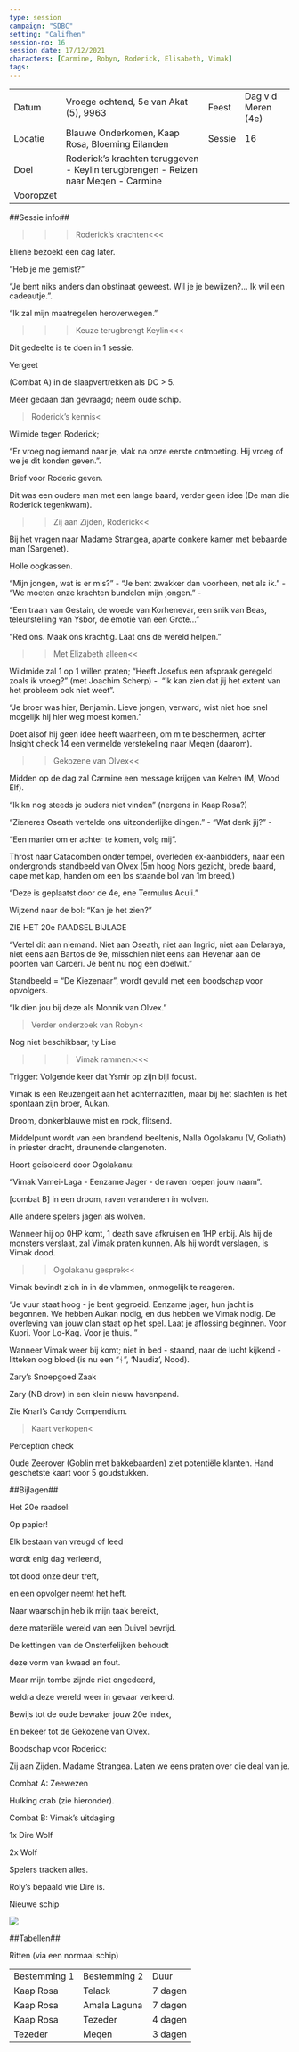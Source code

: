 ```yaml
---
type: session
campaign: "SDBC"
setting: "Califhen"
session-no: 16
session date: 17/12/2021
characters: [Carmine, Robyn, Roderick, Elisabeth, Vimak]
tags:
---
```

|           |                                                                                    |        |                    |
| --------- | ---------------------------------------------------------------------------------- | ------ | ------------------ |
| Datum     | Vroege ochtend, 5e van Akat (5), 9963                                              | Feest  | Dag v d Meren (4e) |
| Locatie   | Blauwe Onderkomen, Kaap Rosa, Bloeming Eilanden                                    | Sessie | 16                 |
| Doel      | Roderick’s krachten teruggeven - Keylin terugbrengen - Reizen naar Meqen - Carmine |        |                    |
| Vooropzet |                                                                                    |        |                    |

  
  
  

##Sessie info##

>>>Roderick’s krachten<<<

Eliene bezoekt een dag later.

“Heb je me gemist?”

“Je bent niks anders dan obstinaat geweest. Wil je je bewijzen?... Ik wil een cadeautje.”.

“Ik zal mijn maatregelen heroverwegen.”

  

>>>Keuze terugbrengt Keylin<<<

Dit gedeelte is te doen in 1 sessie.

Vergeet  

(Combat A) in de slaapvertrekken als DC > 5.

Meer gedaan dan gevraagd; neem oude schip.

  

>Roderick’s kennis<

Wilmide tegen Roderick;

“Er vroeg nog iemand naar je, vlak na onze eerste ontmoeting. Hij vroeg of we je dit konden geven.”.

Brief voor Roderic geven.

Dit was een oudere man met een lange baard, verder geen idee (De man die Roderick tegenkwam).

  

>>Zij aan Zijden, Roderick<<

Bij het vragen naar Madame Strangea, aparte donkere kamer met bebaarde man (Sargenet).

Holle oogkassen.

“Mijn jongen, wat is er mis?” - “Je bent zwakker dan voorheen, net als ik.” - “We moeten onze krachten bundelen mijn jongen.” - 

“Een traan van Gestain, de woede van Korhenevar, een snik van Beas, teleurstelling van Ysbor, de emotie van een Grote…”

“Red ons. Maak ons krachtig. Laat ons de wereld helpen.”

  

>>Met Elizabeth alleen<<

Wildmide zal 1 op 1 willen praten; “Heeft Josefus een afspraak geregeld zoals ik vroeg?” (met Joachim Scherp) -  “Ik kan zien dat jij het extent van het probleem ook niet weet”. 

“Je broer was hier, Benjamin. Lieve jongen, verward, wist niet hoe snel mogelijk hij hier weg moest komen.”

Doet alsof hij geen idee heeft waarheen, om m te beschermen, achter Insight check 14 een vermelde verstekeling naar Meqen (daarom).

  

>>Gekozene van Olvex<<

Midden op de dag zal Carmine een message krijgen van Kelren (M, Wood Elf).

“Ik kn nog steeds je ouders niet vinden” (nergens in Kaap Rosa?)

“Zieneres Oseath vertelde ons uitzonderlijke dingen.” - “Wat denk jij?” - 

“Een manier om er achter te komen, volg mij”.

  

Throst naar Catacomben onder tempel, overleden ex-aanbidders, naar een ondergronds standbeeld van Olvex (5m hoog Nors gezicht, brede baard, cape met kap, handen om een los staande bol van 1m breed,)

“Deze is geplaatst door de 4e, ene Termulus Aculi.”

Wijzend naar de bol: “Kan je het zien?”

ZIE HET 20e RAADSEL BIJLAGE

  

“Vertel dit aan niemand. Niet aan Oseath, niet aan Ingrid, niet aan Delaraya, niet eens aan Bartos de 9e, misschien niet eens aan Hevenar aan de poorten van Carceri. Je bent nu nog een doelwit.”

Standbeeld = “De Kiezenaar”, wordt gevuld met een boodschap voor opvolgers.

“Ik dien jou bij deze als Monnik van Olvex.”

  

>Verder onderzoek van Robyn<

Nog niet beschikbaar, ty Lise

  

>>>Vimak rammen:<<<

Trigger: Volgende keer dat Ysmir op zijn bijl focust.

  

Vimak is een Reuzengeit aan het achternazitten, maar bij het slachten is het spontaan zijn broer, Aukan.

Droom, donkerblauwe mist en rook, flitsend.

Middelpunt wordt van een brandend beeltenis, Nalla Ogolakanu (V, Goliath) in priester dracht, dreunende clangenoten. 

Hoort geisoleerd door Ogolakanu: 

“Vimak Vamei-Laga - Eenzame Jager - de raven roepen jouw naam”.

  

[combat B] in een droom, raven veranderen in wolven.

Alle andere spelers jagen als wolven.

  

Wanneer hij op 0HP komt, 1 death save afkruisen en 1HP erbij. Als hij de monsters verslaat, zal Vimak praten kunnen. Als hij wordt verslagen, is Vimak dood.

  

>>Ogolakanu gesprek<<

Vimak bevindt zich in in de vlammen, onmogelijk te reageren.

“Je vuur staat hoog - je bent gegroeid. Eenzame jager, hun jacht is begonnen. We hebben Aukan nodig, en dus hebben we Vimak nodig. De overleving van jouw clan staat op het spel. Laat je aflossing beginnen. Voor Kuori. Voor Lo-Kag. Voor je thuis. ”

  

Wanneer Vimak weer bij komt; niet in bed - staand, naar de lucht kijkend - litteken oog bloed (is nu een “ᚾ”, ‘Naudiz’, Nood).

  

Zary’s Snoepgoed Zaak

Zary (NB drow) in een klein nieuw havenpand.

Zie Knarl’s Candy Compendium.

  

>Kaart verkopen<

Perception check

Oude Zeerover (Goblin met bakkebaarden) ziet potentiële klanten. Hand geschetste kaart voor 5 goudstukken.

  

##Bijlagen##

Het 20e raadsel:

Op papier!

  

Elk bestaan van vreugd of leed

wordt enig dag verleend,

tot dood onze deur treft,

en een opvolger neemt het heft.

  

Naar waarschijn heb ik mijn taak bereikt,

deze materiële wereld van een Duivel bevrijd.

De kettingen van de Onsterfelijken behoudt

deze vorm van kwaad en fout.

  

Maar mijn tombe zijnde niet ongedeerd,

weldra deze wereld weer in gevaar verkeerd.

Bewijs tot de oude bewaker jouw 20e index,

En bekeer tot de Gekozene van Olvex.

  

Boodschap voor Roderick:

Zij aan Zijden. Madame Strangea. Laten we eens praten over die deal van je.

  

Combat A: Zeewezen

Hulking crab (zie hieronder).

  

Combat B: Vimak’s uitdaging

1x Dire Wolf

2x Wolf

Spelers tracken alles.

Roly’s bepaald wie Dire is.

  
  
  
  
  
  
  
  
  
  
  
  
  
  
  
  
  
  
  
  
  

Nieuwe schip

![](https://lh3.googleusercontent.com/dveoaxPY9Ps5f65vRzlCYadEJBl5BNTzG50NnEL63dVQacZDkWn7PvIEfLBIZJIC5v27cxnG7K6IOCGe7sIR9Ollyi2IeO0wQwSR4EfurVv07g8MUw7rE1WMiNx_WJ9ZCRXY7P0UsiMQ7z9RBE6J)

  

##Tabellen##

Ritten (via een normaal schip)

|   |   |   |
|---|---|---|
|Bestemming 1|Bestemming 2|Duur|
|Kaap Rosa|Telack|7 dagen|
|Kaap Rosa|Amala Laguna|7 dagen|
|Kaap Rosa|Tezeder|4 dagen|
|Tezeder|Meqen|3 dagen|